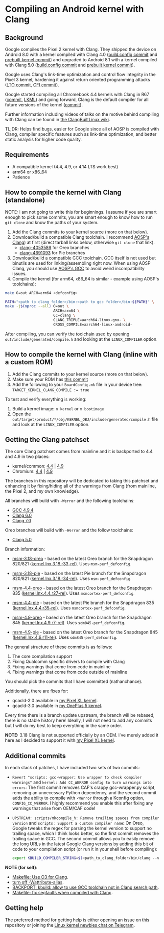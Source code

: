 # Compiling an Android kernel with Clang


## Background

Google compiles the Pixel 2 kernel with Clang. They shipped the device on Android 8.0 with a kernel compiled with Clang 4.0 ([build.config commit](https://android.googlesource.com/kernel/msm/+/1282b122796d12f42e650216b40172eae4dc4162) and [prebuilt kernel commit](https://android.googlesource.com/device/google/wahoo-kernel/+/8c65a7e83f8bc602a05f077d221d4648db189ef8)) and upgraded to Android 8.1 with a kernel compiled with Clang 5.0 ([build.config commit](https://android.googlesource.com/kernel/msm/+/1eaefe4575b5c39dacb724344d427e34d12c15df) and [prebuilt kernel commit](https://android.googlesource.com/device/google/wahoo-kernel/+/e03cfae0fa716983ae7af64bf8f1c50003637ffb)).

Google uses Clang's link-time optimization and control flow integrity in the Pixel 3 kernel, hardening it against return oriented programming attacks ([LTO commit](https://android.googlesource.com/kernel/msm/+/f641ef709bd4894d9143c9d47af2dc46d3e5ecf4), [CFI commit](https://android.googlesource.com/kernel/msm/+/4ca69fba291799969e4330178379e2ce97ba84dc)).

Google started compiling all Chromebook 4.4 kernels with Clang in R67 ([commit](https://chromium-review.googlesource.com/809774), [LKML](https://lkml.org/lkml/2018/4/3/567)) and going forward, Clang is the default compiler for all future versions of the kernel ([commit](https://chromium.googlesource.com/chromiumos/overlays/chromiumos-overlay/+/9ded75331ed0b7a6f00006d4ffd96ac5210d0976)).

Further information including videos of talks on the motive behind compiling with Clang can be found in [the ClangBuiltLinux wiki](https://github.com/ClangBuiltLinux/linux/wiki/Talks,-Presentations,-and-Communications).

TL;DR: Helps find bugs, easier for Google since all of AOSP is compiled with Clang, compiler specific features such as link-time optimization, and better static analysis for higher code quality.


## Requirements

* A compatible kernel (4.4, 4.9, or 4.14 LTS work best)
* arm64 or x86_64
* Patience


## How to compile the kernel with Clang (standalone)

NOTE: I am not going to write this for beginnings. I assume if you are smart enough to pick some commits, you are smart enough to know how to run `git clone` and know the paths of your system.

1. Add the Clang commits to your kernel source (more on that below).
2. Download/build a compatible Clang toolchain. I recommend [AOSP's Clang](https://android.googlesource.com/platform/prebuilts/clang/host/linux-x86/)) at first (direct tarball links below, otherwise `git clone` that link).
   * [clang-4053586](https://android.googlesource.com/platform/prebuilts/clang/host/linux-x86/+archive/android-9.0.0_r1/clang-4053586.tar.gz) for Oreo branches
   * [clang-4691093](https://android.googlesource.com/platform/prebuilts/clang/host/linux-x86/+archive/android-9.0.0_r1/clang-4691093.tar.gz) for Pie branches
3. Download/build a compatible GCC toolchain. GCC itself is not used but binutils are used for linking/assembling right now. When using AOSP Clang, you should use [AOSP's GCC](https://android.googlesource.com/platform/prebuilts/gcc/linux-x86/) to avoid weird incompatibility issues.
4. Compile the kernel (for arm64, x86_64 is similar - example using AOSP's toolchains):
```bash
make O=out ARCH=arm64 <defconfig>

PATH="<path to clang folder>/bin:<path to gcc folder>/bin:${PATH}" \
make -j$(nproc --all) O=out \
                      ARCH=arm64 \
                      CC=clang \
                      CLANG_TRIPLE=aarch64-linux-gnu- \
                      CROSS_COMPILE=aarch64-linux-android-
```

After compiling, you can verify the toolchain used by opening `out/include/generated/compile.h` and looking at the `LINUX_COMPILER` option.


## How to compile the kernel with Clang (inline with a custom ROM)

1. Add the Clang commits to your kernel source (more on that below).
2. Make sure your ROM has [this commit](https://github.com/LineageOS/android_vendor_lineage/commit/da32895b61ef2b3e8899f011110f8eab11da5470)
3. Add the following to your `BoardConfig.mk` file in your device tree: `TARGET_KERNEL_CLANG_COMPILE := true`

To test and verify everything is working:

1. Build a kernel image: `m kernel` or `m bootimage`
2. Open the `out/target/product/*/obj/KERNEL_OBJ/include/generated/compile.h` file and look at the `LINUX_COMPILER` option.


## Getting the Clang patchset

The core Clang patchset comes from mainline and it is backported to 4.4 and 4.9 in two places:

* kernel/common: [4.4](https://android.googlesource.com/kernel/common/+log/f0907aa15ed9f9c7541bb244ed3f52c376ced19c) | [4.9](https://android.googlesource.com/kernel/common/+log/5d15d2e00da4bcb0bcc5e6d27dc18fe1646214f1)
* Chromium: [4.4](https://chromium.googlesource.com/chromiumos/third_party/kernel/+log/sandbox/mka/llvm/v4.4) | [4.9](https://chromium.googlesource.com/chromiumos/third_party/kernel/+log/sandbox/mka/llvm/v4.9)

The branches in this repository will be dedicated to taking this patchset and enhancing it by fixing/hiding all of the warnings from Clang (from mainline, the Pixel 2, and my own knowledge).

All branches will build with `-Werror` and the following toolchains:
* [GCC 4.9.4](https://android.googlesource.com/platform/prebuilts/gcc/linux-x86/aarch64/aarch64-linux-android-4.9/)
* [Clang 6.0](https://android.googlesource.com/platform/prebuilts/clang/host/linux-x86/+/master/clang-4691093/)
* [Clang 7.0](https://android.googlesource.com/platform/prebuilts/clang/host/linux-x86/+/master/clang-r328903/)

Oreo branches will build with `-Werror` and the follow toolchains:
* [Clang 5.0](https://android.googlesource.com/platform/prebuilts/clang/host/linux-x86/+/master/clang-4053586/)

Branch information:

* [msm-3.18-oreo](https://github.com/nathanchance/android-kernel-clang/tree/msm-3.18-oreo) - based on the latest Oreo branch for the Snapdragon 820/821 ([kernel.lnx.3.18.r33-rel](https://source.codeaurora.org/quic/la/kernel/msm-3.18/log?h=kernel.lnx.3.18.r33-rel)). Uses `msm-perf_defconfig`.

* [msm-3.18-pie](https://github.com/nathanchance/android-kernel-clang/tree/msm-3.18-pie) - based on the latest Pie branch for the Snapdragon 820/821 ([kernel.lnx.3.18.r34-rel](https://source.codeaurora.org/quic/la/kernel/msm-3.18/log?h=kernel.lnx.3.18.r34-rel)). Uses `msm-perf_defconfig`.

* [msm-4.4-oreo](https://github.com/nathanchance/android-kernel-clang/tree/msm-4.4-oreo) - based on the latest Oreo branch for the Snapdragon 835 ([kernel.lnx.4.4.r27-rel](https://source.codeaurora.org/quic/la/kernel/msm-4.4/log?h=kernel.lnx.4.4.r27-rel)). Uses `msmcortex-perf_defconfig`.

* [msm-4.4-pie](https://github.com/nathanchance/android-kernel-clang/tree/msm-4.4-pie) - based on the latest Pie branch for the Snapdragon 835 ([kernel.lnx.4.4.r35-rel](https://source.codeaurora.org/quic/la/kernel/msm-4.4/log?h=kernel.lnx.4.4.r35-rel)). Uses `msmcortex-perf_defconfig`.

* [msm-4.9-oreo](https://github.com/nathanchance/android-kernel-clang/tree/msm-4.9-oreo) - based on the latest Oreo branch for the Snapdragon 845 ([kernel.lnx.4.9.r7-rel](https://source.codeaurora.org/quic/la/kernel/msm-4.9/log?h=kernel.lnx.4.9.r7-rel)). Uses `sdm845-perf_defconfig`.

* [msm-4.9-pie](https://github.com/nathanchance/android-kernel-clang/tree/msm-4.9-pie) - based on the latest Oreo branch for the Snapdragon 845 ([kernel.lnx.4.9.r11-rel](https://source.codeaurora.org/quic/la/kernel/msm-4.9/log?h=kernel.lnx.4.9.r11-rel)). Uses `sdm845-perf_defconfig`.

The general structure of these commits is as follows:

1. The core compilation support
2. Fixing Qualcomm specific drivers to compile with Clang
3. Fixing warnings that come from code in mainline
4. Fixing warnings that come from code outside of mainline

You should pick the commits that I have committed (nathanchance).

Additionally, there are fixes for:

* qcacld-2.0 available in [my Pixel XL kernel](https://github.com/nathanchance/marlin/commits/oreo-m4/drivers/staging/qcacld-2.0).
* qcacld-3.0 available in [my OnePlus 5 kernel](https://github.com/nathanchance/op5/commits/8.1.0-unified/drivers/staging/qcacld-3.0).

Every time there is a branch update upstream, the branch will be rebased, there is no stable history here! Ideally, I will not need to add any commits but I will do my best to keep everything in the same order.

**NOTE:** 3.18 Clang is not supported officially by an OEM. I've merely added it here as I decided to support it with [my Pixel XL kernel](https://github.com/nathanchance/marlin).


## Additional commits

In each stack of patches, I have included two sets of two commits:

* `Revert "scripts: gcc-wrapper: Use wrapper to check compiler warnings"` and `kernel: Add CC_WERROR config to turn warnings into errors`: The first commit removes CAF's crappy gcc-wrapper.py script, removing an unnecessary Python dependency, and the second commit adds the ability to compile with `-Werror` through a Kconfig option, `CONFIG_CC_WERROR`. I highly recommend you enable this after fixing any warnings that arise from OEM/CAF code!

* `UPSTREAM: scripts/mkcompile_h: Remove trailing spaces from compiler version` and `scripts: Support a custom compiler name`: On Oreo, Google tweaks the regex for parsing the kernel version to support no trailing space, which I think looks better, so the first commit removes the trailing space in GCC. The second commit allows you to easily remove the long URLs in the latest Google Clang versions by adding this bit of code to your compilation script (or run it in your shell before compiling):

  ```bash
  export KBUILD_COMPILER_STRING=$(<path_to_clang_folder/bin/clang --version | head -n 1 | perl -pe 's/\(http.*?\)//gs' | sed -e 's/  */ /g' -e 's/[[:space:]]*$//')
  ```

**NOTE (for self):**
* [Makefile: Use O3 for Clang](https://github.com/nathanchance/marlin/commit/08bf7dede9e14d5f46273d4fe03be543be5d9f01#diff-b67911656ef5d18c4ae36cb6741b7965).
* [turn off -Wattribute-alias](https://github.com/nathanchance/marlin/commit/430c3fdb11ec1f0af1eca28460c922b9c1eb2ac5#diff-b67911656ef5d18c4ae36cb6741b7965).
* [BACKPORT: kbuild: allow to use GCC toolchain not in Clang search path](https://github.com/nathanchance/marlin/commit/b7802e3f174763f35ffaf771c0be6073bb95f9c9#diff-b67911656ef5d18c4ae36cb6741b7965).
* [Makefile: fix segfaults when compiled with Clang](https://github.com/Android-ID-Project/android_linux_stable_xiaomi_santoni/commit/734438154e948f75e72f7120117db794d481993d#diff-b67911656ef5d18c4ae36cb6741b7965).


## Getting help

The preferred method for getting help is either opening an issue on this repository or joining the [Linux kernel newbies chat on Telegram](https://t.me/LinuxKernelNewbies).
